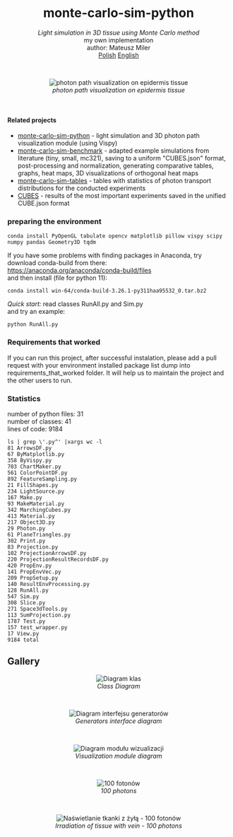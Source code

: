 <h1 align="center">monte-carlo-sim-python</h1>
<p align="center">
<i>Light simulation in 3D tissue using Monte Carlo method</i><br/>
my own implementation<br/>
author: Mateusz Miler<br/>
<a href="./README.md">Polish<a/>
<a href="./readme_eng.md">English<a/>
</p><br/>

<p align="center"><img src="readme_img/readme_img.jpg" alt="photon path visualization on epidermis tissue" align="center"><br/>
<i>photon path visualization on epidermis tissue</i></p><br/>

#### Related projects
- [monte-carlo-sim-python](https://github.com/Mateuszq28/monte-carlo-sim-python) - light simulation and 3D photon path visualization module (using Vispy)
- [monte-carlo-sim-benchmark](https://github.com/Mateuszq28/monte-carlo-sim-benchmark) - adapted example simulations from literature (tiny, small, mc321), saving to a uniform "CUBES.json" format, post-processing and normalization, generating comparative tables, graphs, heat maps, 3D visualizations of orthogonal heat maps
- [monte-carlo-sim-tables](https://github.com/Mateuszq28/monte-carlo-sim-tables) - tables with statistics of photon transport distributions for the conducted experiments
- [CUBES](https://1drv.ms/f/c/7871da7edeb06dcc/Ei70d6guE4lBgMsf6FgGbJsBUcYmqrgZFZZxBHvQeMgqBQ) - results of the most important experiments saved in the unified CUBE.json format

### preparing the environment

```shell
conda install PyOpenGL tabulate opencv matplotlib pillow vispy scipy numpy pandas Geometry3D tqdm
```

If you have some problems with finding packages in Anaconda, try download conda-build from there: \
https://anaconda.org/anaconda/conda-build/files \
and then install (file for python 11):

```shell
conda install win-64/conda-build-3.26.1-py311haa95532_0.tar.bz2
```

*Quick start:* read classes RunAll.py and Sim.py \
and try an example:

```shell
python RunAll.py
```

### Requirements that worked
If you can run this project, after successful instalation, please add a pull request with your environment installed package list dump into requirements_that_worked folder. It will help us to maintain the project and the other users to run.

### Statistics
number of python files: 31</br>
number of classes: 41</br>
lines of code: 9184</br>

```shell
ls | grep \'.py^' |xargs wc -l
81 ArrowsDF.py
67 ByMatplotlib.py
358 ByVispy.py
703 ChartMaker.py
561 ColorPointDF.py
892 FeatureSampling.py
21 FillShapes.py
234 LightSource.py
167 Make.py
93 MakeMaterial.py
342 MarchingCubes.py
413 Material.py
217 Object3D.py
29 Photon.py
61 PlaneTriangles.py
302 Print.py
83 Projection.py
102 ProjectionArrowsDF.py
220 ProjectionResultRecordsDF.py
420 PropEnv.py
141 PropEnvVec.py
209 PropSetup.py
140 ResultEnvProcessing.py
128 RunAll.py
547 Sim.py
308 Slice.py
271 Space3dTools.py
113 SumProjection.py
1787 Test.py
157 test_wrapper.py
17 View.py
9184 total
```

## Gallery

<p align="center"><img src="readme_img/diagram-drawio-sim.jpg" alt="Diagram klas" align="center"><br/>
<i>Class Diagram</i></p><br/>

<p align="center"><img src="readme_img/diagram-generatory.jpg" alt="Diagram interfejsu generatorów" align="center"><br/>
<i>Generators interface diagram</i></p><br/>

<p align="center"><img src="readme_img/diagram-wizualizacja.jpg" alt="Diagram modułu wizualizacji" align="center"><br/>
<i>Visualization module diagram</i></p><br/>

<p align="center"><img src="readme_img/photon_register_100.png" alt="100 fotonów" align="center"><br/>
<i>100 photons</i></p><br/>

<p align="center"><img src="readme_img/multilayer_photon_register_100.png" alt="Naświetlanie tkanki z żyłą - 100 fotonów" align="center"><br/>
<i>Irradiation of tissue with vein - 100 photons</i></p><br/>
